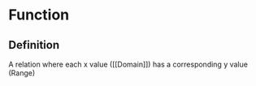 # Function
## Definition
A relation where each x value ([[Domain]]) has a corresponding y value (Range)


